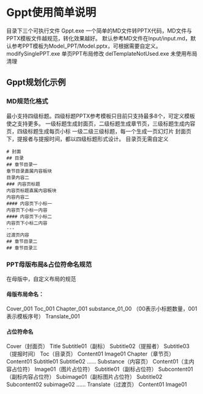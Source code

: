 # Gppt使用简单说明
目录下三个可执行文件
Gppt.exe
一个简单的MD文件转PPTX代码，MD文件与PPTX模板文件越规范，转化效果越好。
默认参考MD文件在Input/input.md，默认参考PPT模板为Model_PPT/Model.pptx，可根据需要自定义。
modifySinglePPT.exe
单页PPT布局修改
delTemplateNotUsed.exe
未使用布局清理
## Gppt规划化示例
### MD规范化格式
最小支持四级标题。四级标题PPTX参考模板只目前只支持最多8个，可定义模板使之支持更多。
一级标题生成封面页，二级标题生成章节页，三级标题生成内容页，四级标题生成每页小标
一级二级三级标题，每一个生成一页幻灯片
封面页下，提报者与提报时间，都以四级标题形式设计。
目录页无需自定义
~~~
# 封面
## 目录
## 章节目录一
章节目录直属内容板块
目录内容二
### 内容页标题
内容页标题直属内容板块
内容内容二
#### 内容页下小标一
内容页下小标一内容
#### 内容页下小标二
内容页下小标二内容
---
过渡页内容
## 章节目录二
## 章节目录三
~~~
### PPT母版布局&占位符命名规范
在母版中，自定义布局的规范
#### 母版布局命名：
Cover_001
Toc_001
Chapter_001
substance_01_00 （00表示小标题数量，001表示模板序号）
Translate_001
#### 占位符命名
Cover（封面页）
	Title
	Subtitle01（副标）
	Subtitle02（提报者）
	Subtitle03（提报时间）
Toc（目录页）
	Content01
	Image01
Chapter（章节页）
	Content01
	Subtitle01
	Subtitle02
	……
Substance（内容页）
	Content01（主内容占位符）
	Image01（图片占位符）
	Subtitle01（副标占位符）
	Subcontent01（副标内容占位符）
	Subimage01（副标图片占位符）
	Subtitle02
	Subcontent02
	subimage02
	……
Translate（过渡页）
	Content01
	Image01